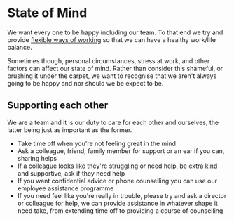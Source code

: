 # State of Mind

We want every one to be happy including our team. To that end we try and provide [flexible ways of working](https://github.com/madetech/handbook/tree/master/benefits) so that we can have a healthy work/life balance.

Sometimes though, personal circumstances, stress at work, and other factors can affect our state of mind. Rather than consider this shameful, or brushing it under the carpet, we want to recognise that we aren't always going to be happy and nor should we be expect to be.

## Supporting each other

We are a team and it is our duty to care for each other and ourselves, the latter being just as important as the former.

- Take time off when you're not feeling great in the mind
- Ask a colleague, friend, family member for support or an ear if you can, sharing helps
- If a colleague looks like they're struggling or need help, be extra kind and supportive, ask if they need help
- If you want confidential advice or phone counselling you can use our employee assistance programme
- If you need feel like you're really in trouble, please try and ask a director or colleague for help, we can provide assistance in whatever shape it need take, from extending time off to providing a course of counselling
